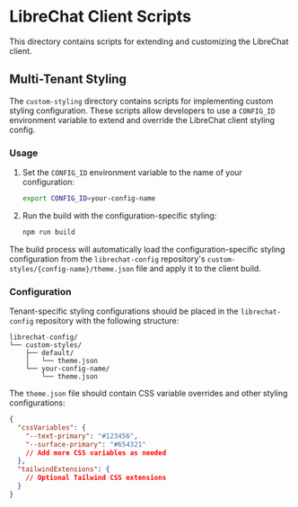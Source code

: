 # LibreChat Client Scripts

This directory contains scripts for extending and customizing the LibreChat client.

## Multi-Tenant Styling

The `custom-styling` directory contains scripts for implementing custom styling configuration. These scripts allow developers to use a `CONFIG_ID` environment variable to extend and override the LibreChat client styling config.

### Usage

1. Set the `CONFIG_ID` environment variable to the name of your configuration:
   ```bash
   export CONFIG_ID=your-config-name
   ```

2. Run the build with the configuration-specific styling:
   ```bash
   npm run build
   ```

The build process will automatically load the configuration-specific styling configuration from the `librechat-config` repository's `custom-styles/{config-name}/theme.json` file and apply it to the client build.

### Configuration

Tenant-specific styling configurations should be placed in the `librechat-config` repository with the following structure:

```
librechat-config/
└── custom-styles/
    ├── default/
    │   └── theme.json
    └── your-config-name/
        └── theme.json
```

The `theme.json` file should contain CSS variable overrides and other styling configurations:

```json
{
  "cssVariables": {
    "--text-primary": "#123456",
    "--surface-primary": "#654321"
    // Add more CSS variables as needed
  },
  "tailwindExtensions": {
    // Optional Tailwind CSS extensions
  }
}
```
